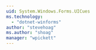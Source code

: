 ```yaml
---
uid: System.Windows.Forms.UICues
ms.technology: 
  - "dotnet-winforms"
author: "stevehoag"
ms.author: "shoag"
manager: "wpickett"
---
```

